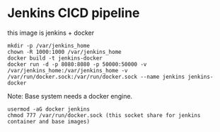 # Jenkins CICD pipeline


this image is jenkins + docker

    mkdir -p /var/jenkins_home
    chown -R 1000:1000 /var/jenkins_home
    docker build -t jenkins-docker
    docker run -d -p 8080:8080 -p 50000:50000 -v /var/jenkins_home:/var/jenkins_home -v /var/run/docker.sock:/var/run/docker.sock --name jenkins jenkins-docker


Note: Base system needs a docker engine.
    
    usermod -aG docker jenkins
    chmod 777 /var/run/docker.sock (this socket share for jenkins container and base images)
